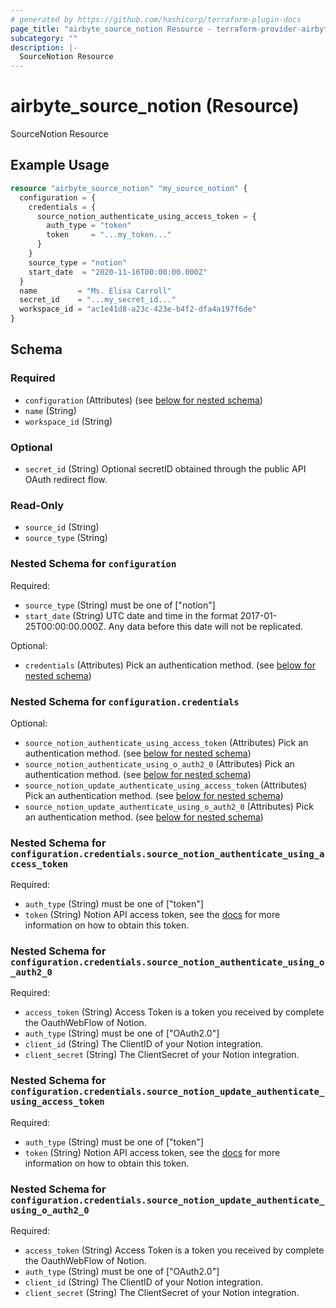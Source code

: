 ```yaml
---
# generated by https://github.com/hashicorp/terraform-plugin-docs
page_title: "airbyte_source_notion Resource - terraform-provider-airbyte"
subcategory: ""
description: |-
  SourceNotion Resource
---
```


# airbyte_source_notion (Resource)

SourceNotion Resource

## Example Usage

```terraform
resource "airbyte_source_notion" "my_source_notion" {
  configuration = {
    credentials = {
      source_notion_authenticate_using_access_token = {
        auth_type = "token"
        token     = "...my_token..."
      }
    }
    source_type = "notion"
    start_date  = "2020-11-16T00:00:00.000Z"
  }
  name         = "Ms. Elisa Carroll"
  secret_id    = "...my_secret_id..."
  workspace_id = "ac1e41d8-a23c-423e-b4f2-dfa4a197f6de"
}
```

<!-- schema generated by tfplugindocs -->
## Schema

### Required

- `configuration` (Attributes) (see [below for nested schema](#nestedatt--configuration))
- `name` (String)
- `workspace_id` (String)

### Optional

- `secret_id` (String) Optional secretID obtained through the public API OAuth redirect flow.

### Read-Only

- `source_id` (String)
- `source_type` (String)

<a id="nestedatt--configuration"></a>
### Nested Schema for `configuration`

Required:

- `source_type` (String) must be one of ["notion"]
- `start_date` (String) UTC date and time in the format 2017-01-25T00:00:00.000Z. Any data before this date will not be replicated.

Optional:

- `credentials` (Attributes) Pick an authentication method. (see [below for nested schema](#nestedatt--configuration--credentials))

<a id="nestedatt--configuration--credentials"></a>
### Nested Schema for `configuration.credentials`

Optional:

- `source_notion_authenticate_using_access_token` (Attributes) Pick an authentication method. (see [below for nested schema](#nestedatt--configuration--credentials--source_notion_authenticate_using_access_token))
- `source_notion_authenticate_using_o_auth2_0` (Attributes) Pick an authentication method. (see [below for nested schema](#nestedatt--configuration--credentials--source_notion_authenticate_using_o_auth2_0))
- `source_notion_update_authenticate_using_access_token` (Attributes) Pick an authentication method. (see [below for nested schema](#nestedatt--configuration--credentials--source_notion_update_authenticate_using_access_token))
- `source_notion_update_authenticate_using_o_auth2_0` (Attributes) Pick an authentication method. (see [below for nested schema](#nestedatt--configuration--credentials--source_notion_update_authenticate_using_o_auth2_0))

<a id="nestedatt--configuration--credentials--source_notion_authenticate_using_access_token"></a>
### Nested Schema for `configuration.credentials.source_notion_authenticate_using_access_token`

Required:

- `auth_type` (String) must be one of ["token"]
- `token` (String) Notion API access token, see the <a href="https://developers.notion.com/docs/authorization">docs</a> for more information on how to obtain this token.


<a id="nestedatt--configuration--credentials--source_notion_authenticate_using_o_auth2_0"></a>
### Nested Schema for `configuration.credentials.source_notion_authenticate_using_o_auth2_0`

Required:

- `access_token` (String) Access Token is a token you received by complete the OauthWebFlow of Notion.
- `auth_type` (String) must be one of ["OAuth2.0"]
- `client_id` (String) The ClientID of your Notion integration.
- `client_secret` (String) The ClientSecret of your Notion integration.


<a id="nestedatt--configuration--credentials--source_notion_update_authenticate_using_access_token"></a>
### Nested Schema for `configuration.credentials.source_notion_update_authenticate_using_access_token`

Required:

- `auth_type` (String) must be one of ["token"]
- `token` (String) Notion API access token, see the <a href="https://developers.notion.com/docs/authorization">docs</a> for more information on how to obtain this token.


<a id="nestedatt--configuration--credentials--source_notion_update_authenticate_using_o_auth2_0"></a>
### Nested Schema for `configuration.credentials.source_notion_update_authenticate_using_o_auth2_0`

Required:

- `access_token` (String) Access Token is a token you received by complete the OauthWebFlow of Notion.
- `auth_type` (String) must be one of ["OAuth2.0"]
- `client_id` (String) The ClientID of your Notion integration.
- `client_secret` (String) The ClientSecret of your Notion integration.


